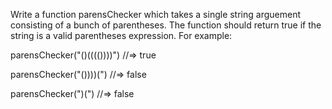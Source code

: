 Write a function parensChecker which takes a single string arguement consisting of a bunch of parentheses. The function should return true if the string is a valid parentheses expression. For example:

parensChecker("()(((())))")
//=> true

parensChecker("())))(")
//=> false

parensChecker(")(")
//=> false

